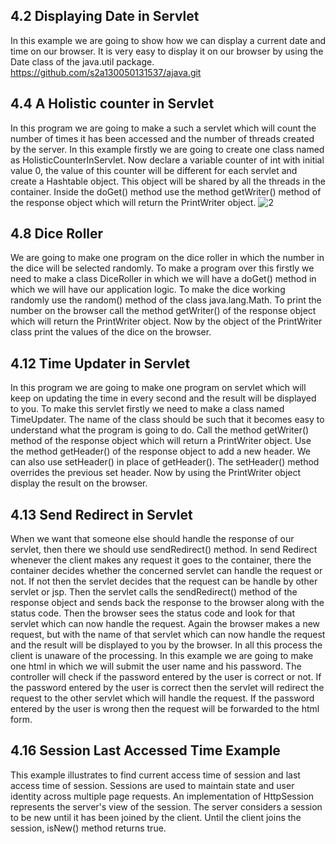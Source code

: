 4.2 Displaying Date in Servlet
------------------------------
In this example we are going to show how we can display a current date and time on our browser. It is very easy to display it on our browser by using the Date class of the java.util package.
https://github.com/s2a130050131537/ajava.git

4.4 A Holistic counter in Servlet
---------------------------------
In this program we are going to make a such a servlet which will count the number of times it has been accessed and the number of threads created by the server.
In this example firstly we are going to create one class named as HolisticCounterInServlet. Now declare a variable counter of int with initial value 0, the value of this counter will be different for each servlet and create a Hashtable object. This object will be shared by all the threads in the container. Inside the doGet() method use the method getWriter() method of the response object which will return the PrintWriter object. 
![2](https://cloud.githubusercontent.com/assets/16952688/13042800/370650dc-d3e9-11e5-8e76-66558f12ef10.png)

4.8 Dice Roller
---------------
We are going to make one program on the dice roller in which the number in the dice will be selected randomly.
To make a program over this firstly we need to make a class DiceRoller in which we will have a doGet() method in which we will have our application logic. To make the dice working randomly use the random() method of the class java.lang.Math. To print the number on the browser call the method getWriter() of the response object which will return the PrintWriter object. Now by the object of the PrintWriter class print the values of the dice on the browser. 

4.12 Time Updater in Servlet
----------------------------
In this program we are going to make one program on servlet which will keep on updating the time in every second and the result will be displayed to you.
To make this servlet firstly we need to make a class named TimeUpdater.  The name of the class should be such that it becomes easy to understand what the program is going to do. Call the method getWriter() method of the response object which will return a PrintWriter object. Use the method getHeader() of the response object to add a new header. We can also use setHeader() in place of getHeader(). The setHeader() method overrides the previous set header. Now by using the PrintWriter object display the result on the browser.

4.13 Send Redirect in Servlet
-----------------------------
When we want that someone else should handle the response of our servlet, then there we should use sendRedirect() method.
In send Redirect whenever the client makes any request it goes to the container, there the container decides whether the concerned servlet can handle the request or not. If not then the servlet decides that the request can be handle by other servlet or jsp. Then the servlet calls the sendRedirect() method of the response object and sends back the response to the browser along with the status code. Then the browser sees the status code and look for that servlet which can now handle the request. Again the browser makes a new request, but with the name of that servlet which can now handle the request and the result will be displayed to you by the browser. In all this process the client is unaware of the processing.
In this example we are going to make one html in which we will submit the user name and his password. The controller will check if the password entered by the user is correct or not. If the password entered by the user is correct then the servlet will redirect the request to the other servlet which will handle the request. If the password entered by the user is wrong then the request will be forwarded to the html form.

4.16 Session Last Accessed Time Example
---------------------------------------
This example illustrates to find current  access time of session  and last access time of session. Sessions are used to maintain state and user identity across multiple page requests. An implementation of HttpSession represents the server's view of the session. The server considers a session to be new until it has been joined by the client. Until the client joins the session, isNew() method returns true.


